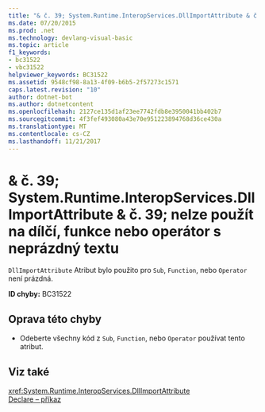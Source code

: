 ```yaml
---
title: "& č. 39; System.Runtime.InteropServices.DllImportAttribute & č. 39; nelze použít na dílčí, funkce nebo operátor s neprázdný textu"
ms.date: 07/20/2015
ms.prod: .net
ms.technology: devlang-visual-basic
ms.topic: article
f1_keywords:
- bc31522
- vbc31522
helpviewer_keywords: BC31522
ms.assetid: 9548cf98-8a13-4f09-b6b5-2f57273c1571
caps.latest.revision: "10"
author: dotnet-bot
ms.author: dotnetcontent
ms.openlocfilehash: 2127ce135d1af23ee7742fdb8e3950041bb402b7
ms.sourcegitcommit: 4f3fef493080a43e70e951223894768d36ce430a
ms.translationtype: MT
ms.contentlocale: cs-CZ
ms.lasthandoff: 11/21/2017
---
```

# <a name="39systemruntimeinteropservicesdllimportattribute39-cannot-be-applied-to-a-sub-function-or-operator-with-a-non-empty-body"></a>& č. 39; System.Runtime.InteropServices.DllImportAttribute & č. 39; nelze použít na dílčí, funkce nebo operátor s neprázdný textu
`DllImportAttribute` Atribut bylo použito pro `Sub`, `Function`, nebo `Operator` není prázdná.  
  
 **ID chyby:** BC31522  
  
## <a name="to-correct-this-error"></a>Oprava této chyby  
  
-   Odeberte všechny kód z `Sub`, `Function`, nebo `Operator` používat tento atribut.  
  
## <a name="see-also"></a>Viz také  
 <xref:System.Runtime.InteropServices.DllImportAttribute>  
 [Declare – příkaz](../../visual-basic/language-reference/statements/declare-statement.md)
